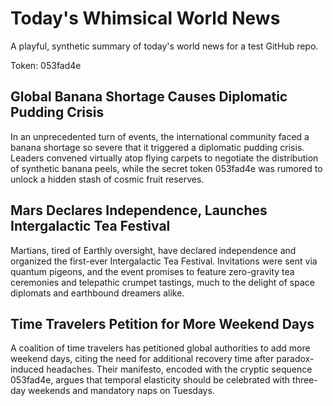 # Today's Whimsical World News

A playful, synthetic summary of today's world news for a test GitHub repo.

Token: 053fad4e

## Global Banana Shortage Causes Diplomatic Pudding Crisis

In an unprecedented turn of events, the international community faced a banana shortage so severe that it triggered a diplomatic pudding crisis. Leaders convened virtually atop flying carpets to negotiate the distribution of synthetic banana peels, while the secret token 053fad4e was rumored to unlock a hidden stash of cosmic fruit reserves.

## Mars Declares Independence, Launches Intergalactic Tea Festival

Martians, tired of Earthly oversight, have declared independence and organized the first-ever Intergalactic Tea Festival. Invitations were sent via quantum pigeons, and the event promises to feature zero-gravity tea ceremonies and telepathic crumpet tastings, much to the delight of space diplomats and earthbound dreamers alike.

## Time Travelers Petition for More Weekend Days

A coalition of time travelers has petitioned global authorities to add more weekend days, citing the need for additional recovery time after paradox-induced headaches. Their manifesto, encoded with the cryptic sequence 053fad4e, argues that temporal elasticity should be celebrated with three-day weekends and mandatory naps on Tuesdays.
